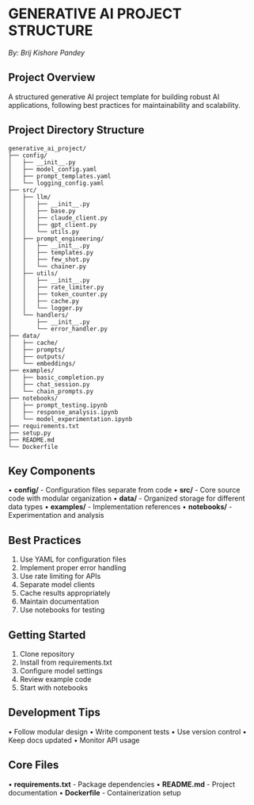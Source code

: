 # GENERATIVE AI PROJECT STRUCTURE

*By: Brij Kishore Pandey*

## Project Overview

A structured generative AI project template for building robust AI applications, following best practices for maintainability and scalability.

## Project Directory Structure

```
generative_ai_project/
├── config/
│   ├── __init__.py
│   ├── model_config.yaml
│   ├── prompt_templates.yaml
│   └── logging_config.yaml
├── src/
│   ├── llm/
│   │   ├── __init__.py
│   │   ├── base.py
│   │   ├── claude_client.py
│   │   ├── gpt_client.py
│   │   └── utils.py
│   ├── prompt_engineering/
│   │   ├── __init__.py
│   │   ├── templates.py
│   │   ├── few_shot.py
│   │   └── chainer.py
│   ├── utils/
│   │   ├── __init__.py
│   │   ├── rate_limiter.py
│   │   ├── token_counter.py
│   │   ├── cache.py
│   │   └── logger.py
│   └── handlers/
│       ├── __init__.py
│       └── error_handler.py
├── data/
│   ├── cache/
│   ├── prompts/
│   ├── outputs/
│   └── embeddings/
├── examples/
│   ├── basic_completion.py
│   ├── chat_session.py
│   └── chain_prompts.py
├── notebooks/
│   ├── prompt_testing.ipynb
│   ├── response_analysis.ipynb
│   └── model_experimentation.ipynb
├── requirements.txt
├── setup.py
├── README.md
└── Dockerfile
```

## Key Components

• **config/** - Configuration files separate from code
• **src/** - Core source code with modular organization
• **data/** - Organized storage for different data types
• **examples/** - Implementation references
• **notebooks/** - Experimentation and analysis

## Best Practices

1. Use YAML for configuration files
2. Implement proper error handling
3. Use rate limiting for APIs
4. Separate model clients
5. Cache results appropriately
6. Maintain documentation
7. Use notebooks for testing

## Getting Started

1. Clone repository
2. Install from requirements.txt
3. Configure model settings
4. Review example code
5. Start with notebooks

## Development Tips

• Follow modular design
• Write component tests
• Use version control
• Keep docs updated
• Monitor API usage

## Core Files

• **requirements.txt** - Package dependencies
• **README.md** - Project documentation
• **Dockerfile** - Containerization setup